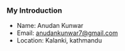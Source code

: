 ### My Introduction

- Name: Anudan Kunwar
- Email: anudankunwar7@gmail.com
- Location: Kalanki, kathmandu